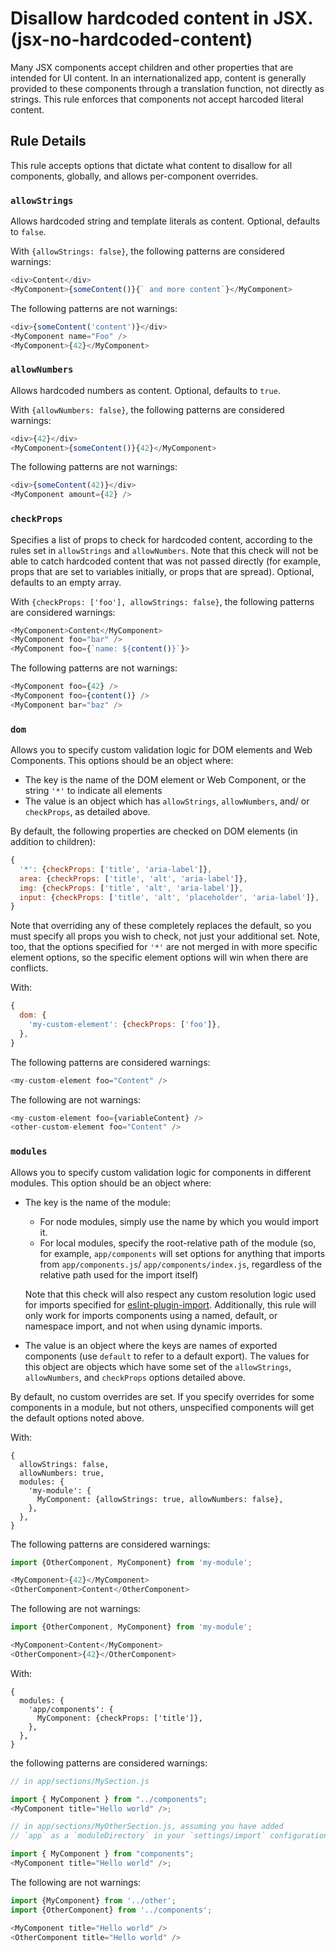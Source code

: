 # Disallow hardcoded content in JSX. (jsx-no-hardcoded-content)

Many JSX components accept children and other properties that are intended for UI content. In an internationalized app, content is generally provided to these components through a translation function, not directly as strings. This rule enforces that components not accept harcoded literal content.

## Rule Details

This rule accepts options that dictate what content to disallow for all components, globally, and allows per-component overrides.

### `allowStrings`

Allows hardcoded string and template literals as content. Optional, defaults to `false`.

With `{allowStrings: false}`, the following patterns are considered warnings:

```js
<div>Content</div>
<MyComponent>{someContent()}{` and more content`}</MyComponent>
```

The following patterns are not warnings:

```js
<div>{someContent('content')}</div>
<MyComponent name="Foo" />
<MyComponent>{42}</MyComponent>
```

### `allowNumbers`

Allows hardcoded numbers as content. Optional, defaults to `true`.

With `{allowNumbers: false}`, the following patterns are considered warnings:

```js
<div>{42}</div>
<MyComponent>{someContent()}{42}</MyComponent>
```

The following patterns are not warnings:

```js
<div>{someContent(42)}</div>
<MyComponent amount={42} />
```

### `checkProps`

Specifies a list of props to check for hardcoded content, according to the rules set in `allowStrings` and `allowNumbers`. Note that this check will not be able to catch hardcoded content that was not passed directly (for example, props that are set to variables initially, or props that are spread). Optional, defaults to an empty array.

With `{checkProps: ['foo'], allowStrings: false}`, the following patterns are considered warnings:

```js
<MyComponent>Content</MyComponent>
<MyComponent foo="bar" />
<MyComponent foo={`name: ${content()}`}>
```

The following patterns are not warnings:

```js
<MyComponent foo={42} />
<MyComponent foo={content()} />
<MyComponent bar="baz" />
```

### `dom`

Allows you to specify custom validation logic for DOM elements and Web Components. This options should be an object where:

- The key is the name of the DOM element or Web Component, or the string `'*'` to indicate all elements
- The value is an object which has `allowStrings`, `allowNumbers`, and/ or `checkProps`, as detailed above.

By default, the following properties are checked on DOM elements (in addition to children):

```js
{
  '*': {checkProps: ['title', 'aria-label']},
  area: {checkProps: ['title', 'alt', 'aria-label']},
  img: {checkProps: ['title', 'alt', 'aria-label']},
  input: {checkProps: ['title', 'alt', 'placeholder', 'aria-label']},
}
```

Note that overriding any of these completely replaces the default, so you must specify all props you wish to check, not just your additional set. Note, too, that the options specified for `'*'` are not merged in with more specific element options, so the specific element options will win when there are conflicts.

With:

```js
{
  dom: {
    'my-custom-element': {checkProps: ['foo']},
  },
}
```

The following patterns are considered warnings:

```js
<my-custom-element foo="Content" />
```

The following are not warnings:

```js
<my-custom-element foo={variableContent} />
<other-custom-element foo="Content" />
```

### `modules`

Allows you to specify custom validation logic for components in different modules. This option should be an object where:

- The key is the name of the module:

  - For node modules, simply use the name by which you would import it.
  - For local modules, specify the root-relative path of the module (so, for example, `app/components` will set options for anything that imports from `app/components.js`/ `app/components/index.js`, regardless of the relative path used for the import itself)

  Note that this check will also respect any custom resolution logic used for imports specified for [eslint-plugin-import](https://github.com/benmosher/eslint-plugin-import). Additionally, this rule will only work for imports components using a named, default, or namespace import, and not when using dynamic imports.

- The value is an object where the keys are names of exported components (use `default` to refer to a default export). The values for this object are objects which have some set of the `allowStrings`, `allowNumbers`, and `checkProps` options detailed above.

By default, no custom overrides are set. If you specify overrides for some components in a module, but not others, unspecified components will get the default options noted above.

With:

```
{
  allowStrings: false,
  allowNumbers: true,
  modules: {
    'my-module': {
      MyComponent: {allowStrings: true, allowNumbers: false},
    },
  },
}
```

The following patterns are considered warnings:

```js
import {OtherComponent, MyComponent} from 'my-module';

<MyComponent>{42}</MyComponent>
<OtherComponent>Content</OtherComponent>
```

The following are not warnings:

```js
import {OtherComponent, MyComponent} from 'my-module';

<MyComponent>Content</MyComponent>
<OtherComponent>{42}</OtherComponent>
```

With:

```
{
  modules: {
    'app/components': {
      MyComponent: {checkProps: ['title']},
    },
  },
}
```

the following patterns are considered warnings:

```js
// in app/sections/MySection.js

import { MyComponent } from "../components";
<MyComponent title="Hello world" />;

// in app/sections/MyOtherSection.js, assuming you have added
// `app` as a `moduleDirectory` in your `settings/import` configuration

import { MyComponent } from "components";
<MyComponent title="Hello world" />;
```

The following are not warnings:

```js
import {MyComponent} from '../other';
import {OtherComponent} from '../components';

<MyComponent title="Hello world" />
<OtherComponent title="Hello world" />
```
